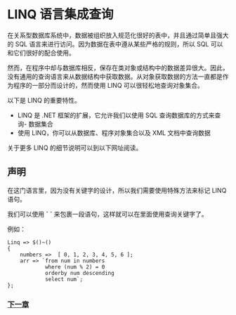 # LINQ 语言集成查询
在关系型数据库系统中，数据被组织放入规范化很好的表中，并且通过简单且强大的 SQL 语言来进行访问。因为数据在表中遵从某些严格的规则，所以 SQL 可以和它们很好的配合使用。

然而，在程序中却与数据库相反，保存在类对象或结构中的数据差异很大。因此，没有通用的查询语言来从数据结构中获取数据。从对象获取数据的方法一直都是作为程序的一部分而设计的，然而使用 LINQ 可以很轻松地查询对象集合。

以下是 LINQ 的重要特性。

- LINQ 是 .NET 框架的扩展，它允许我们以使用 SQL 查询数据库的方式来查询- 数据集合
- 使用 LINQ，你可以从数据库、程序对象集合以及 XML 文档中查询数据

关于更多 LINQ 的细节说明可以到以下网址阅读。

## 声明
在这门语言里，因为没有关键字的设计，所以我们需要使用特殊方法来标记 LINQ 语句。

我们可以使用 **\`** **\`** 来包裹一段语句，这样就可以在里面使用查询关键字了。

例如：
```
Linq => $()~()
{
    numbers =>  [ 0, 1, 2, 3, 4, 5, 6 ];
    arr => `from num in numbers
            where (num % 2) = 0
            orderby num descending
            select num`;
};
```

### [下一章](命名空间.md)

